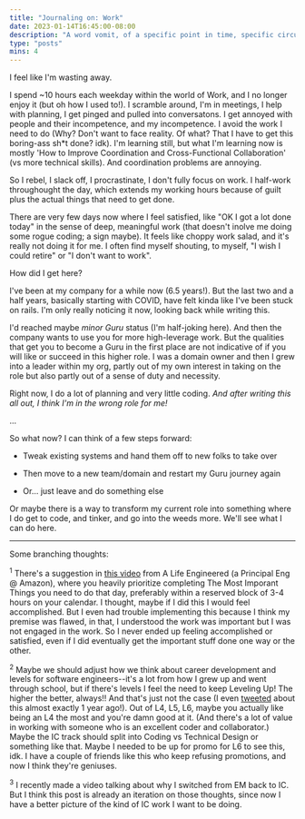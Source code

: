 ```yaml
---
title: "Journaling on: Work"
date: 2023-01-14T16:45:00-08:00
description: "A word vomit, of a specific point in time, specific circumstances..."
type: "posts"
mins: 4
---
```


I feel like I'm wasting away. 

I spend ~10 hours each weekday within the world of Work, and I no longer enjoy it (but oh how I used to!). I scramble around, I'm in meetings, I help with planning, I get pinged and pulled into conversatons. I get annoyed with people and their incompetence, and my incompetence. I avoid the work I need to do (Why? Don't want to face reality. Of what? That I have to get this boring-ass sh*t done? idk). I'm learning still, but what I'm learning now is mostly 'How to Improve Coordination and Cross-Functional Collaboration' (vs more technical skills). And coordination problems are annoying.

So I rebel, I slack off, I procrastinate, I don't fully focus on work. I half-work throughought the day, which extends my working hours because of guilt plus the actual things that need to get done.

There are very few days now where I feel satisfied, like "OK I got a lot done today" in the sense of deep, meaningful work (that doesn't inolve me doing some rogue coding; a sign maybe). It feels like choppy work salad, and it's really not doing it for me. I often find myself shouting, to myself, "I wish I could retire" or "I don't want to work". 

How did I get here?

I've been at my company for a while now (6.5 years!). But the last two and a half years, basically starting with COVID, have felt kinda like I've been stuck on rails. I'm only really noticing it now, looking back while writing this. 

I'd reached maybe _minor Guru_ status (I'm half-joking here). And then the company wants to use you for more high-leverage work. But the qualities that get you to become a Guru in the first place are not indicative of if you will like or succeed in this higher role. I was a domain owner and then I grew into a leader within my org, partly out of my own interest in taking on the role but also partly out of a sense of duty and necessity. 

Right now, I do a lot of planning and very little coding. _And after writing this all out, I think I'm in the wrong role for me!_ 

...

So what now? I can think of a few steps forward:  

* Tweak existing systems and hand them off to new folks to take over

* Then move to a new team/domain and restart my Guru journey again

* Or... just leave and do something else

Or maybe there is a way to transform my current role into something where I do get to code, and tinker, and go into the weeds more. We'll see what I can do here.

<hr>

Some branching thoughts:

<sup>1</sup> There's a suggestion in [this video](https://www.youtube.com/watch?v=c3pzcV9yi24) from A Life Engineered (a Principal Eng @ Amazon), where you heavily prioritize completing The Most Imporant Things you need to do that day, preferably within a reserved block of 3-4 hours on your calendar. I thought, maybe if I did this I would feel accomplished. But I even had trouble implementing this because I think my premise was flawed, in that, I understood the work was important but I was not engaged in the work. So I never ended up feeling accomplished or satisfied, even if I did eventually get the important stuff done one way or the other. 

<sup>2</sup> Maybe we should adjust how we think about career development and levels for software engineers--it's a lot from how I grew up and went through school, but if there's levels I feel the need to keep Leveling Up! The higher the better, always!! And that's just not the case (I even [tweeted](https://twitter.com/billyisyoung/status/1481859514013999107) about this almost exactly 1 year ago!). Out of L4, L5, L6, maybe you actually like being an L4 the most and you're damn good at it. (And there's a lot of value in working with someone who is an excellent coder and collaborator.) Maybe the IC track should split into Coding vs Technical Design or something like that. Maybe I needed to be up for promo for L6 to see this, idk. I have a couple of friends like this who keep refusing promotions, and now I think they're geniuses. 

<sup>3</sup> I recently made a video talking about why I switched from EM back to IC. But I think this post is already an iteration on those thoughts, since now I have a better picture of the kind of IC work I want to be doing.
